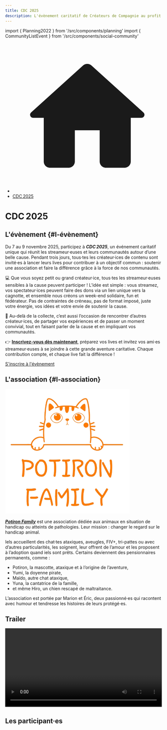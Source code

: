 ```yaml
---
title: CDC 2025
description: L'évènement caritatif de Créateurs de Compagnie au profit de Potiron Family
---
```

import { Planning2022 } from '/src/components/planning'
import { CommunityListEvent } from '/src/components/social-community'

<nav aria-label="breadcrumbs" className="page-breadcrumbs">
  <ul className="breadcrumbs">
    <li className="breadcrumbs__item">
      <a className="breadcrumbs__link" href="/">
        <svg viewBox="0 0 24 24" className="breadcrumbs-home">
          <path d="M10 19v-5h4v5c0 .55.45 1 1 1h3c.55 0 1-.45 1-1v-7h1.7c.46 0 .68-.57.33-.87L12.67 3.6c-.38-.34-.96-.34-1.34 0l-8.36 7.53c-.34.3-.13.87.33.87H5v7c0 .55.45 1 1 1h3c.55 0 1-.45 1-1z" fill="currentColor">
          </path>
        </svg>
      </a>
    </li>
    <!-- <li className="breadcrumbs__item">
      <span className="breadcrumbs__link">Évènements passés</span>
    </li> -->
    <li className="breadcrumbs__item">
      <a className="breadcrumbs__link" href="/evenement/cdc2025">CDC 2025</a>
    </li>
  </ul>
</nav>

<h1 className="text--center">CDC 2025</h1>

## L'évènement {#l-évènement}

Du 7 au 9 novembre 2025, participez à ***CDC 2025***, un événement caritatif unique qui réunit les streameur·euses et leurs communautés autour d’une belle cause. Pendant trois jours, tous·tes les créateur·ices de contenu sont invité·es à lancer leurs lives pour contribuer à un objectif commun : soutenir une association et faire la différence grâce à la force de nos communautés.

💻 Que vous soyez petit ou grand créateur·ice, tous·tes les streameur·euses sensibles à la cause peuvent participer !
L’idée est simple : vous streamez, vos spectateur·ices peuvent faire des dons via un lien unique vers la cagnotte, et ensemble nous créons un week-end solidaire, fun et fédérateur. Pas de contraintes de créneau, pas de format imposé, juste votre énergie, vos idées et votre envie de soutenir la cause.

👥 Au-delà de la collecte, c’est aussi l’occasion de rencontrer d’autres créateur·ices, de partager vos expériences et de passer un moment convivial, tout en faisant parler de la cause et en impliquant vos communautés.

👉 <a href="https://chk.me/onvgyRM">**Inscrivez-vous dès maintenant**</a>, préparez vos lives et invitez vos ami·es streameur·euses à se joindre à cette grande aventure caritative. Chaque contribution compte, et chaque live fait la différence !

<p className="text--center"><a className="button button--primary button--lg" href="https://chk.me/onvgyRM">S'inscrire à l'évènement</a></p>

## L'association {#l-association}

<a href="https://www.potironfamily.fr"><p className="text--center"><img src="/img/cdc2025/logo-potiron-family.png" alt="Logo Potiron Family" width="400" height="400" loading="lazy" /></p></a>

<a href="https://www.potironfamily.fr">***Potiron Family***</a> est une association dédiée aux animaux en situation de handicap ou atteints de pathologies. Leur mission : changer le regard sur le handicap animal.

Iels accueillent des chat·tes ataxiques, aveugles, FIV+, tri-pattes ou avec d’autres particularités, les soignent, leur offrent de l’amour et les proposent à l’adoption quand iels sont prêts. Certains deviennent des pensionnaires permanents, comme :
- Potiron, la mascotte, ataxique et à l’origine de l’aventure,
- Yumi, la doyenne pirate,
- Maïdo, autre chat ataxique,
- Yuna, la cantatrice de la famille,
- et même Hiro, un chien rescapé de maltraitance.

L’association est portée par Marion et Éric, deux passionné·es qui racontent avec humour et tendresse les histoires de leurs protégé·es.

## Trailer

<div className="center margin-bottom--lg" style={{ display: 'flex', justifyContent: 'center' }}>
  <video
    width="100%"
    controls
     style={{ maxWidth: '450px' }}
  >
    <source src="/video/cdc2025/teaser.webm" type="video/webm" />
    <source src="/video/cdc2025/teaser.mp4" type="video/mp4" />
    Your browser does not support the video tag.
  </video>
</div>

## Les participant·es

<CommunityListEvent group='cdc2025' />